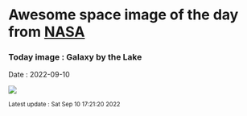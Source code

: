 
# Awesome space image of the day from [NASA](https://api.nasa.gov/)

### Today image : Galaxy by the Lake

Date : 2022-09-10


![](https://apod.nasa.gov/apod/image/2209/Traful-Lake1024.jpg)

<small>Latest update : Sat Sep 10 17:21:20 2022</small>


